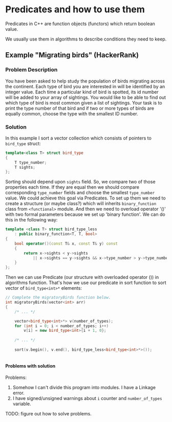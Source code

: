 ﻿# Predicates and how to use them

Predicates in C++ are function objects (functors) which return boolean value.

We usually use them in algorithms to describe conditions they need to keep.

## Example "Migrating birds" (HackerRank)

### Problem Description

You have been asked to help study the population of birds migrating across the continent. Each type of bird you are interested in will be identified by an integer value. Each time a particular kind of bird is spotted, its id number will be added to your array of sightings. You would like to be able to find out which type of bird is most common given a list of sightings. Your task is to print the type number of that bird and if two or more types of birds are equally common, choose the type with the smallest ID number.

### Solution

In this example I sort a vector collection which consists of pointers to `bird_type` struct:

```C++
template<class T> struct bird_type
{
	T type_number;
	T sights;
};
```

Sorting should depend upon `sights` field. So, we compare two of those properties each time. If they are equal then we should compare corresponding `type_number` fields and choose the smallest `type_number` value. We could achieve this goal via Predicates. To set up them we need to create a structure (or maybe class?) which will inherits `binary_function` class from `<functional>` module. And then we need to overload operator '()' with two formal parameters because we set up 'binary function'. We can do this in the following way:

```C++
template <class T> struct bird_type_less
	: public binary_function<T, T, bool>
{
	bool operator()(const T& x, const T& y) const
	{
		return x->sights < y->sights
			|| x->sights == y->sights && x->type_number > y->type_number;
	}
};
```

Then we can use Predicate (our structure with overloaded operator ()) in algorithms function. That's how we use our predicate in sort function to sort vector of `bird_type<int>*` elements:

```C++
// Complete the migratoryBirds function below.
int migratoryBirds(vector<int> arr) 
{	
	/* ... */

	vector<bird_type<int>*> v(number_of_types);
	for (int i = 0; i < number_of_types; i++)
		v[i] = new bird_type<int>{i + 1, 0};
	
	/* ... */
 	
 	sort(v.begin(), v.end(), bird_type_less<bird_type<int>*>());
	
```

#### Problems with solution

Problems:

1. Somehow I can't divide this program into modules. I have a Linkage error.
2. I have signed/unsigned warnings about `i` counter and `number_of_types` variable. 

TODO: figure out how to solve problems.